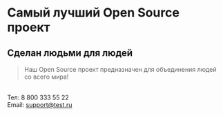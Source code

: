 # Самый лучший Open Source проект

## Сделан людьми для людей

> Наш Open Source проект предназначен для объединения людей со всего мира!

<br/>Тел: 8 800 333 55 22  
Email: support@test.ru
